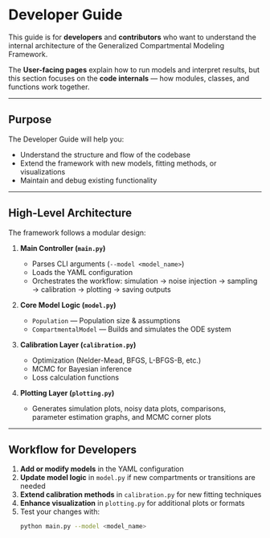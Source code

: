 # Developer Guide

This guide is for **developers** and **contributors** who want to understand the internal architecture of the Generalized Compartmental Modeling Framework.

The **User-facing pages** explain how to run models and interpret results, but this section focuses on the **code internals** — how modules, classes, and functions work together.

---

## Purpose

The Developer Guide will help you:
- Understand the structure and flow of the codebase
- Extend the framework with new models, fitting methods, or visualizations
- Maintain and debug existing functionality

---

## High-Level Architecture

The framework follows a modular design:

1. **Main Controller (`main.py`)**  
    - Parses CLI arguments (`--model <model_name>`)  
    - Loads the YAML configuration  
    - Orchestrates the workflow: simulation → noise injection → sampling → calibration → plotting → saving outputs  

1. **Core Model Logic (`model.py`)**  
    - `Population` — Population size & assumptions  
    - `CompartmentalModel` — Builds and simulates the ODE system  

1. **Calibration Layer (`calibration.py`)**  
    - Optimization (Nelder-Mead, BFGS, L-BFGS-B, etc.)  
    - MCMC for Bayesian inference  
    - Loss calculation functions  

1. **Plotting Layer (`plotting.py`)**  
    - Generates simulation plots, noisy data plots, comparisons, parameter estimation graphs, and MCMC corner plots  

---

## Workflow for Developers

1. **Add or modify models** in the YAML configuration  
2. **Update model logic** in `model.py` if new compartments or transitions are needed  
3. **Extend calibration methods** in `calibration.py` for new fitting techniques  
4. **Enhance visualization** in `plotting.py` for additional plots or formats  
5. Test your changes with:
    ```bash
    python main.py --model <model_name>
    ```

